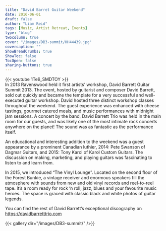 ```yaml
---
title: "David Barret Guitar Weekend"
date: 2016-06-01
draft: false
author: "Liam Reid"
tags: [Music, Artist Retreat, Events]
type: "blog"
twocolumn: true
cover: "/images/DB3-summit/HH44439.jpg"
covercaption: ""
ShowBreadCrumbs: true
ShowToc: false
TocOpen: false
sharing-buttons: true
---
```

{{< youtube 1Te9_SMDTOY >}}
<br>
<span class="drop-cap">I</span>n 2013 Ravenswood held it first artists’ workshop, David Barrett Guitar Summit 2013. The event, hosted by guitarist and composer David Barrett, sold out quickly and became the template for a very successful and well-executed guitar workshop. David hosted three distinct workshop classes throughout the weekend. The guest experience was enhanced with cheese tastings, gourmet catered meals, and music performances with midnight jam sessions.
A concert by the band, David Barrett Trio was held in the main room for our guests, and was likely one of the most intimate rock concerts anywhere on the planet! The sound was as fantastic as the performance itself.

An educational and interesting addition to the weekend was a guest appearance by a prominent Canadian luthier, 2014: Pete Swanson of Dagmar Guitars, and 2015: Tony Karol of Karol Custom Guitars. The discussion on making, marketing, and playing guitars was fascinating to listen to and learn from.

In 2015, we introduced “The Vinyl Lounge”. Located on the second floor of the Forest Bunkie, a vintage receiver and enormous speakers fill the atmosphere with sounds from new and old vinyl records and reel-to-reel tape. It’s a room ready for rock ‘n roll, jazz, blues and your favourite music heroes. The space is graced with classic black and white photos of guitar legends.

You can find the rest of David Barrett’s exceptional discography on https://davidbarretttrio.com

{{< gallery dir="/images/DB3-summit/" />}}